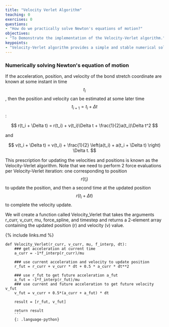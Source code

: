 ```yaml
---
title: "Velocity Verlet Algorithm"
teaching: 0
exercises: 0
questions:
- "How do we practically solve Newton's equations of motion?"
objectives:
- "To Demonstrate the implementation of the Velocity-Verlet algorithm."
keypoints:
- "Velocity-Verlet algorithm provides a simple and stable numerical solution to Newton's equations of motion.  We can validate our implementation against the exactly-solvable dynamics of a classical harmonic oscillator."
---
```


<script type="text/javascript" async
  src="https://cdnjs.cloudflare.com/ajax/libs/mathjax/2.7.7/MathJax.js?config=TeX-MML-AM_CHTML">
</script>

 <script src="https://unpkg.com/ngl@0.10.4/dist/ngl.js"></script>

### Numerically solving Newton's equation of motion
If the acceleration, position, and velocity of the bond stretch coordinate are known at some instant in time $$ t_i $$, then the position and velocity can be estimated at some later time $$ t_{i+1} = t_i + \Delta t $$:

$$ r(t_i + \Delta t) = r(t_i) + v(t_i)\Delta t + \frac{1}{2}a(t_i)\Delta t^2 $$

and

$$ v(t_i + \Delta t) = v(t_i) + \frac{1}{2} \left(a(t_i) + a(t_i + \Delta t)  \right) \Delta t. $$

This prescription for updating the velocities and positions is known as the Velocity-Verlet algorithm.
Note that we need to perform 2 force evaluations per Velocity-Verlet iteration: one corresponding to position $$ r(t_i) $$ to update the position, and then a second time at the updated position $$ r(t_i + \Delta t) $$ to complete the velocity update.

We will create a function called Velocity_Verlet that takes the arguments r_curr, v_curr, mu, force_spline, and timestep and returns a 2-element array containing the updated position (r) and velocity (v) value.


{% include links.md %}

```
def Velocity_Verlet(r_curr, v_curr, mu, f_interp, dt):
    ### get acceleration at current time
    a_curr = -1*f_interp(r_curr)/mu
    
    ### use current acceleration and velocity to update position
    r_fut = r_curr + v_curr * dt + 0.5 * a_curr * dt**2
    
    ### use r_fut to get future acceleration a_fut
    a_fut = -1*f_interp(r_fut)/mu
    ### use current and future acceleration to get future velocity v_fut
    v_fut = v_curr + 0.5*(a_curr + a_fut) * dt
    
    result = [r_fut, v_fut]
    
    return result
    ```
    {: .language-python}
